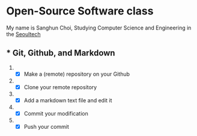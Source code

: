 # Open-Source Software class

My name is Sanghun Choi, Studying Computer Science and Engineering in the [Seoultech](https://www.seoultech.ac.kr/)

## * Git, Github, and Markdown
1. - [x] Make a (remote) repository on your Github
1. - [x] Clone your remote repository
1. - [x] Add a markdown text file and edit it
1. - [x] Commit your modification
1. - [x] Push your commit